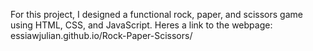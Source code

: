 For this project, I designed a functional rock, paper, and scissors game using HTML, CSS, and JavaScript.
Heres a link to the webpage: essiawjulian.github.io/Rock-Paper-Scissors/
